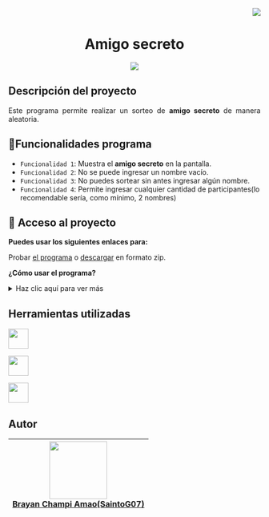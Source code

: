 <p align="right">
<img src="https://img.shields.io/badge/STATUS-EN%20DESAROLLO-green">
</p>

<h1 align="center"> Amigo secreto </h1>

<p align="center">
<img src=https://github.com/user-attachments/assets/81b8754e-5173-4bff-a649-c158a44252d5>
</p>

## Descripción del proyecto

<p align="justify">
Este programa permite realizar un sorteo de <b>amigo secreto</b> de manera aleatoria.
</p>


## :hammer:Funcionalidades programa

- `Funcionalidad 1`: Muestra el **amigo secreto** en la pantalla.
- `Funcionalidad 2`: No se puede ingresar un nombre vacío.
- `Funcionalidad 3`: No puedes sortear sin antes ingresar algún nombre.
- `Funcionalidad 4`: Permite ingresar cualquier cantidad de participantes(lo recomendable sería, como mínimo, 2 nombres)

## 📁 Acceso al proyecto

**Puedes usar los siguientes enlaces para:**

Probar [el programa](https://github.com/SaintoG07/amigo-secreto) o [descargar](https://github.com/user-attachments/files/18607725/amigo-secreto.zip) en formato zip.

**¿Cómo usar el programa?**
<details>
  <summary>Haz clic aquí para ver más</summary><br>
  
  Primero en el campo de texto ingresa un nombre:
  ![1](https://github.com/user-attachments/assets/c6a8baf9-cc18-4baa-bfa0-ce67cfad8a2f)
  
  Luego de ingresar el nombre que se desea agregar, solo le das al botón **Añadir**
  ![2](https://github.com/user-attachments/assets/755fd77c-6352-41ee-a552-279ae3a8b78e)
  
  Si se añadió correctamente, debería aparecer debajo del *'campo de texto'* y así con los demás nombres:
  ![3](https://github.com/user-attachments/assets/6d75da71-42c3-4a63-8caf-d9a142b6fab0)
  
  Y cuando tengas los nombres que quieres, solo le das al botón **Sortear amigo** y listo:
  ![4](https://github.com/user-attachments/assets/48dc8967-b17a-400c-8c26-7d1e65bd8f86)
  
  Por último se muestra el **amigo secreto**
  ![5](https://github.com/user-attachments/assets/cb6b04b4-319b-4753-9f44-3d25bb814895)
  
</details>

## Herramientas utilizadas

<a href="https://developer.mozilla.org/es/docs/Web/JavaScript" target="_blank"> <img src="https://github.com/user-attachments/assets/305ac6d6-202b-4678-8025-f18c353f06ce" width="40" height="40"/> </a> 

<a href="https://developer.mozilla.org/es/docs/Web/HTML" target="_blank"> <img src="https://github.com/user-attachments/assets/f35b8e18-2ba8-4604-b68f-d9c020ec28a1e" width="40" height="40"/> </a> 

<a href="https://developer.mozilla.org/es/docs/Web/CSS" target="_blank"> <img src="https://github.com/user-attachments/assets/dcc7354b-317c-4a5e-8102-9076343aee9a" width="40" height="40"/> </a> 

###

## Autor
|[<img src="https://github.com/user-attachments/assets/e23c7411-b0aa-470f-bc1e-66b16a6c9f73" width=115><br>Brayan Champi Amao(SaintoG07)](https://github.com/SaintoG07)|
| :---: |

